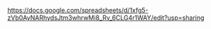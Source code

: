 https://docs.google.com/spreadsheets/d/1xfg5-zVb0AyNARhydsJtm3whrwMi8_Rv_6CLG4r1WAY/edit?usp=sharing

